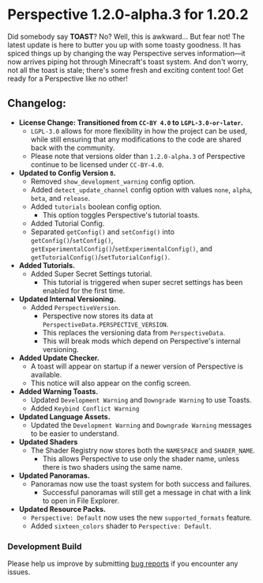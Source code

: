 # Perspective 1.2.0-alpha.3 for 1.20.2
Did somebody say **TOAST**? No? Well, this is awkward... But fear not! The latest update is here to butter you up with some toasty goodness. It has spiced things up by changing the way Perspective serves information—it now arrives piping hot through Minecraft's toast system. And don't worry, not all the toast is stale; there's some fresh and exciting content too! Get ready for a Perspective like no other!    

## Changelog:  
- **License Change: Transitioned from `CC-BY 4.0` to `LGPL-3.0-or-later`.**  
  - `LGPL-3.0` allows for more flexibility in how the project can be used, while still ensuring that any modifications to the code are shared back with the community.  
  - Please note that versions older than `1.2.0-alpha.3` of Perspective continue to be licensed under `CC-BY-4.0`.  
- **Updated to Config Version `8`.**  
  - Removed `show_development_warning` config option.  
  - Added `detect_update_channel` config option with values `none`, `alpha`, `beta`, and `release`.  
  - Added `tutorials` boolean config option.
    - This option toggles Perspective's tutorial toasts.
  - Added Tutorial Config.  
  - Separated `getConfig()` and `setConfig()` into `getConfig()`/`setConfig()`, `getExperimentalConfig()`/`setExperimentalConfig()`, and `getTutorialConfig()`/`setTutorialConfig()`.  
- **Added Tutorials.**  
    - Added Super Secret Settings tutorial.  
      - This tutorial is triggered when super secret settings has been enabled for the first time.
- **Updated Internal Versioning.**  
  - Added `PerspectiveVersion`.  
    - Perspective now stores its data at `PerspectiveData.PERSPECTIVE_VERSION`.  
    - This replaces the versioning data from `PerspectiveData`.  
    - This will break mods which depend on Perspective's internal versioning.  
- **Added Update Checker.**  
  - A toast will appear on startup if a newer version of Perspective is available.  
  - This notice will also appear on the config screen.  
- **Added Warning Toasts.**  
  - Updated `Development Warning` and `Downgrade Warning` to use Toasts.  
  - Added `Keybind Conflict Warning`  
- **Updated Language Assets.**  
  - Updated the `Development Warning` and `Downgrade Warning` messages to be easier to understand.  
- **Updated Shaders**  
  - The Shader Registry now stores both the `NAMESPACE` and `SHADER_NAME`.  
    - This allows Perspective to use only the shader name, unless there is two shaders using the same name.  
- **Updated Panoramas.**  
  - Panoramas now use the toast system for both success and failures.  
    - Successful panoramas will still get a message in chat with a link to open in File Explorer.  
- **Updated Resource Packs.**  
  - `Perspective: Default` now uses the new `supported_formats` feature.  
  - Added `sixteen_colors` shader to `Perspective: Default`.  

### Development Build  
Please help us improve by submitting [bug reports](https://github.com/MCLegoMan/Perspective/issues) if you encounter any issues.  